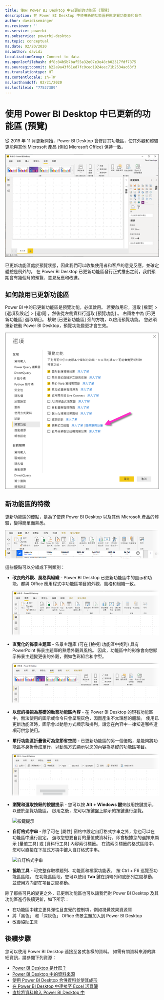 ```yaml
---
title: 使用 Power BI Desktop 中已更新的功能區 (預覽)
description: 在 Power BI Desktop 中使用新的功能區輕鬆瀏覽功能表和命令
author: davidiseminger
ms.reviewer: ''
ms.service: powerbi
ms.subservice: powerbi-desktop
ms.topic: conceptual
ms.date: 02/20/2020
ms.author: davidi
LocalizationGroup: Connect to data
ms.openlocfilehash: df8c84b5b7baf55a32e07e3e48cb02317fdf7875
ms.sourcegitcommit: b22a9a43f61ed7fc0ced1924eec71b2534ac63f3
ms.translationtype: HT
ms.contentlocale: zh-TW
ms.lasthandoff: 02/21/2020
ms.locfileid: "77527389"
---
```

# <a name="use-the-updated-ribbon-in-power-bi-desktop-preview"></a>使用 Power BI Desktop 中已更新的功能區 (預覽)

從 2019 年 11 月更新開始，Power BI Desktop 會修訂其功能區，使其外觀和體驗更能與其他 Microsoft 產品 (例如 Microsoft Office) 保持一致。

![Power BI Desktop 中的新功能區](media/desktop-ribbon/desktop-ribbon-02.png)

已更新功能區處於預覽狀態，因此我們可以收集使用者和客戶的意見反應，並確定體驗是例外的。 在 Power BI Desktop 已更新功能區發行正式推出之前，我們預期會有幾個月的預覽、意見反應和改進。 

## <a name="how-to-enable-the-updated-ribbon"></a>如何啟用已更新功能區

Power BI 中的已更新功能區是預覽功能，必須啟用。 若要啟用它，選取 [檔案] > [選項及設定] > [選項]  ，然後從左側資料行選取 [預覽功能]  。 右窗格中為 [已更新功能區]  選取項目。 核取 [已更新功能區]  旁的方塊，以啟用預覽功能。 您必須重新啟動 Power BI Desktop，預覽功能變更才會生效。

![Power BI Desktop 中的已更新功能區選項](media/desktop-ribbon/desktop-ribbon-01.png)


## <a name="features-of-the-new-ribbon"></a>新功能區的特徵

更新功能區的優點，是為了使跨 Power BI Desktop 以及其他 Microsoft 產品的體驗，變得簡單而熟悉。 

![Power BI Desktop 中的新功能區](media/desktop-ribbon/desktop-ribbon-03.png)

這些優點可以分組成下列類別：

* **改良的外觀、風格與組織** - Power BI Desktop 已更新功能區中的圖示和功能，都與 Office 應用程式中功能區項目的外觀、風格和組織一致。

    ![改良的外觀與風格](media/desktop-ribbon/desktop-ribbon-04.png)

* **直覺化的佈景主題庫** - 佈景主題庫 (可在 [檢視]  功能區中找到) 具有 PowerPoint 佈景主題庫的熟悉外觀與風格。 因此，功能區中的影像會向您顯示佈景主題變更後的外觀，例如色彩組合和字型。 

    ![更好的佈景主題](media/desktop-ribbon/desktop-ribbon-05.png)

* **以您的檢視為基礎的動態功能區內容** - 在 Power BI Desktop 的現有功能區中，無法使用的圖示或命令只會呈現灰色，因而產生不太理想的體驗。 使用已更新功能區時，圖示會以動態方式顯示和排列，讓您在內容中一律知道哪些選項可供您使用。

* **單行功能區折疊後可為您節省空間** - 已更新功能區的另一個優點，是能夠將功能區本身折疊成單行，以動態方式顯示以您的內容為基礎的功能區項目。 

    ![摺疊功能區](media/desktop-ribbon/desktop-ribbon-06.png)

* **瀏覽和選取按鈕的按鍵提示** - 您可以按 **Alt + Windows 鍵**來啟用按鍵提示，以便於瀏覽功能區。 啟用之後，您可以按鍵盤上顯示的按鍵進行瀏覽。

    ![按鍵提示](media/desktop-ribbon/desktop-ribbon-07.png)

* **自訂格式字串** - 除了可在 [屬性]  窗格中設定自訂格式字串之外，您也可以在功能區中進行設定。 選取您想要自訂的量值或資料行，即會根據您的選擇來顯示 [量值工具]  或 [資料行工具]  內容索引標籤。 在該索引標籤的格式區段中，您可以直接在下拉式方塊中鍵入自訂格式字串。

    ![自訂格式字串](media/desktop-ribbon/desktop-ribbon-08.png)

* **協助工具** - 可完整存取標題列、功能區和檔案功能表。 按 Ctrl + F6 巡覽至功能區區段。 在功能區區段，您可以使用 **Tab** 鍵在頂端列和底部列之間移動，並使用方向鍵在項目之間移動。


除了那些可見的變更之外，已更新功能區也可以讓我們對 Power BI Desktop 及其功能區進行後續更新，如下所示：

* 在功能區中建立更具彈性且直覺的控制項，例如視覺效果資源庫
* 將「黑色」  和「深灰色」  Office 佈景主題加入到 Power BI Desktop
* 改善協助工具


## <a name="next-steps"></a>後續步驟
您可以使用 Power BI Desktop 連接至各式各樣的資料。 如需有關資料來源的詳細資訊，請參閱下列資源︰

* [Power BI Desktop 是什麼？](desktop-what-is-desktop.md)
* [Power BI Desktop 中的資料來源](desktop-data-sources.md)
* [使用 Power BI Desktop 合併資料並使其成形](desktop-shape-and-combine-data.md)
* [在 Power BI Desktop 中連接至 Excel 活頁簿](desktop-connect-excel.md)   
* [直接將資料輸入 Power BI Desktop 中](desktop-enter-data-directly-into-desktop.md)   

